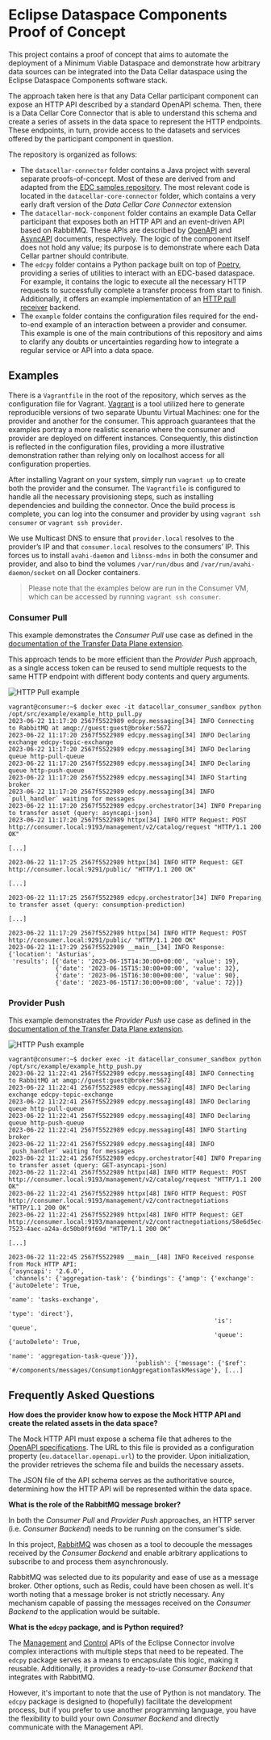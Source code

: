# Eclipse Dataspace Components Proof of Concept

This project contains a proof of concept that aims to automate the deployment of a Minimum Viable Dataspace and demonstrate how arbitrary data sources can be integrated into the Data Cellar dataspace using the Eclipse Dataspace Components software stack.

The approach taken here is that any Data Cellar participant component can expose an HTTP API described by a standard OpenAPI schema. Then, there is a Data Cellar Core Connector that is able to understand this schema and create a series of assets in the data space to represent the HTTP endpoints. These endpoints, in turn, provide access to the datasets and services offered by the participant component in question.

The repository is organized as follows:

* The `datacellar-connector` folder contains a Java project with several separate proofs-of-concept. Most of these are derived from and adapted from the [EDC samples repository](https://github.com/eclipse-edc/Samples). The most relevant code is located in the `datacellar-core-connector` folder, which contains a very early draft version of the _Data Cellar Core Connector_ extension
* The `datacellar-mock-component` folder contains an example Data Cellar participant that exposes both an HTTP API and an event-driven API based on RabbitMQ. These APIs are described by [OpenAPI](https://learn.openapis.org/) and [AsyncAPI](https://www.asyncapi.com/docs) documents, respectively. The logic of the component itself does not hold any value; its purpose is to demonstrate where each Data Cellar partner should contribute.
* The `edcpy` folder contains a Python package built on top of [Poetry](https://python-poetry.org/), providing a series of utilities to interact with an EDC-based dataspace. For example, it contains the logic to execute all the necessary HTTP requests to successfully complete a transfer process from start to finish. Additionally, it offers an example implementation of an [HTTP pull receiver](https://github.com/eclipse-edc/Connector/tree/main/extensions/control-plane/transfer/transfer-data-plane) backend.
* The `example` folder contains the configuration files required for the end-to-end example of an interaction between a provider and consumer. This example is one of the main contributions of this repository and aims to clarify any doubts or uncertainties regarding how to integrate a regular service or API into a data space.

## Examples

There is a `Vagrantfile` in the root of the repository, which serves as the configuration file for Vagrant. [Vagrant](https://www.vagrantup.com/) is a tool utilized here to generate reproducible versions of two separate Ubuntu Virtual Machines: one for the provider and another for the consumer. This approach guarantees that the examples portray a more realistic scenario where the consumer and provider are deployed on different instances. Consequently, this distinction is reflected in the configuration files, providing a more illustrative demonstration rather than relying only on localhost access for all configuration properties.

After installing Vagrant on your system, simply run `vagrant up` to create both the provider and the consumer. The `Vagrantfile` is configured to handle all the necessary provisioning steps, such as installing dependencies and building the connector. Once the build process is complete, you can log into the consumer and provider by using `vagrant ssh consumer` or `vagrant ssh provider`.

We use Multicast DNS to ensure that `provider.local` resolves to the provider’s IP and that `consumer.local` resolves to the consumers’ IP. This forces us to install `avahi-daemon` and `libnss-mdns` in both the consumer and provider, and also to bind the volumes `/var/run/dbus` and `/var/run/avahi-daemon/socket` on all Docker containers.

> Please note that the examples below are run in the Consumer VM, which can be accessed by running `vagrant ssh consumer`.

### Consumer Pull

This example demonstrates the _Consumer Pull_ use case as defined in the [documentation of the Transfer Data Plane extension](https://github.com/eclipse-edc/Connector/tree/main/extensions/control-plane/transfer/transfer-data-plane).

This approach tends to be more efficient than the _Provider Push_ approach, as a single access token can be reused to send multiple requests to the same HTTP endpoint with different body contents and query arguments.


![HTTP Pull example](./diagrams/http-pull-example.png "HTTP Pull example")

```console
vagrant@consumer:~$ docker exec -it datacellar_consumer_sandbox python /opt/src/example/example_http_pull.py
2023-06-22 11:17:20 2567f5522989 edcpy.messaging[34] INFO Connecting to RabbitMQ at amqp://guest:guest@broker:5672
2023-06-22 11:17:20 2567f5522989 edcpy.messaging[34] INFO Declaring exchange edcpy-topic-exchange
2023-06-22 11:17:20 2567f5522989 edcpy.messaging[34] INFO Declaring queue http-pull-queue
2023-06-22 11:17:20 2567f5522989 edcpy.messaging[34] INFO Declaring queue http-push-queue
2023-06-22 11:17:20 2567f5522989 edcpy.messaging[34] INFO Starting broker
2023-06-22 11:17:20 2567f5522989 edcpy.messaging[34] INFO `pull_handler` waiting for messages
2023-06-22 11:17:20 2567f5522989 edcpy.orchestrator[34] INFO Preparing to transfer asset (query: asyncapi-json)
2023-06-22 11:17:20 2567f5522989 httpx[34] INFO HTTP Request: POST http://consumer.local:9193/management/v2/catalog/request "HTTP/1.1 200 OK"

[...]

2023-06-22 11:17:25 2567f5522989 httpx[34] INFO HTTP Request: GET http://consumer.local:9291/public/ "HTTP/1.1 200 OK"

[...]

2023-06-22 11:17:25 2567f5522989 edcpy.orchestrator[34] INFO Preparing to transfer asset (query: consumption-prediction)

[...]

2023-06-22 11:17:29 2567f5522989 httpx[34] INFO HTTP Request: POST http://consumer.local:9291/public/ "HTTP/1.1 200 OK"
2023-06-22 11:17:29 2567f5522989 __main__[34] INFO Response:
{'location': 'Asturias',
 'results': [{'date': '2023-06-15T14:30:00+00:00', 'value': 19},
             {'date': '2023-06-15T15:30:00+00:00', 'value': 32},
             {'date': '2023-06-15T16:30:00+00:00', 'value': 90},
             {'date': '2023-06-15T17:30:00+00:00', 'value': 72}]}
```

### Provider Push

This example demonstrates the _Provider Push_ use case as defined in the [documentation of the Transfer Data Plane extension](https://github.com/eclipse-edc/Connector/tree/main/extensions/control-plane/transfer/transfer-data-plane).

![HTTP Push example](./diagrams/http-push-example.png "HTTP Push example")

```console
vagrant@consumer:~$ docker exec -it datacellar_consumer_sandbox python /opt/src/example/example_http_push.py
2023-06-22 11:22:41 2567f5522989 edcpy.messaging[48] INFO Connecting to RabbitMQ at amqp://guest:guest@broker:5672
2023-06-22 11:22:41 2567f5522989 edcpy.messaging[48] INFO Declaring exchange edcpy-topic-exchange
2023-06-22 11:22:41 2567f5522989 edcpy.messaging[48] INFO Declaring queue http-pull-queue
2023-06-22 11:22:41 2567f5522989 edcpy.messaging[48] INFO Declaring queue http-push-queue
2023-06-22 11:22:41 2567f5522989 edcpy.messaging[48] INFO Starting broker
2023-06-22 11:22:41 2567f5522989 edcpy.messaging[48] INFO `push_handler` waiting for messages
2023-06-22 11:22:41 2567f5522989 edcpy.orchestrator[48] INFO Preparing to transfer asset (query: GET-asyncapi-json)
2023-06-22 11:22:41 2567f5522989 httpx[48] INFO HTTP Request: POST http://consumer.local:9193/management/v2/catalog/request "HTTP/1.1 200 OK"
2023-06-22 11:22:41 2567f5522989 httpx[48] INFO HTTP Request: POST http://consumer.local:9193/management/v2/contractnegotiations "HTTP/1.1 200 OK"
2023-06-22 11:22:41 2567f5522989 httpx[48] INFO HTTP Request: GET http://consumer.local:9193/management/v2/contractnegotiations/58e6d5ec-7523-4aec-a24a-dc50b0f9f69d "HTTP/1.1 200 OK"

[...]

2023-06-22 11:22:45 2567f5522989 __main__[48] INFO Received response from Mock HTTP API:
{'asyncapi': '2.6.0',
 'channels': {'aggregation-task': {'bindings': {'amqp': {'exchange': {'autoDelete': True,
                                                                      'name': 'tasks-exchange',
                                                                      'type': 'direct'},
                                                         'is': 'queue',
                                                         'queue': {'autoDelete': True,
                                                                   'name': 'aggregation-task-queue'}}},
                                   'publish': {'message': {'$ref': '#/components/messages/ConsumptionAggregationTaskMessage'}, [...]
```

## Frequently Asked Questions

**How does the provider know how to expose the Mock HTTP API and create the related assets in the data space?**

The Mock HTTP API must expose a schema file that adheres to the [OpenAPI specifications](https://spec.openapis.org/oas/latest.html). The URL to this file is provided as a configuration property (`eu.datacellar.openapi.url`) to the provider. Upon initialization, the provider retrieves the schema file and builds the necessary assets.

The JSON file of the API schema serves as the authoritative source, determining how the HTTP API will be represented within the data space.

**What is the role of the RabbitMQ message broker?**

In both the _Consumer Pull_ and _Provider Push_ approaches, an HTTP server (i.e. _Consumer Backend_) needs to be running on the consumer's side.

In this project, [RabbitMQ](https://www.rabbitmq.com/) was chosen as a tool to decouple the messages received by the _Consumer Backend_ and enable arbitrary applications to subscribe to and process them asynchronously.

RabbitMQ was selected due to its popularity and ease of use as a message broker. Other options, such as Redis, could have been chosen as well. It's worth noting that a message broker is not strictly necessary. Any mechanism capable of passing the messages received on the _Consumer Backend_ to the application would be suitable.

**What is the `edcpy` package, and is Python required?**

The [Management](https://app.swaggerhub.com/apis/eclipse-edc-bot/management-api/0.1.0-SNAPSHOT) and [Control](https://app.swaggerhub.com/apis/eclipse-edc-bot/control-api/0.1.0-SNAPSHOT) APIs of the Eclipse Connector involve complex interactions with multiple steps that need to be repeated. The `edcpy` package serves as a means to encapsulate this logic, making it reusable. Additionally, it provides a ready-to-use _Consumer Backend_ that integrates with RabbitMQ.

However, it's important to note that the use of Python is not mandatory. The `edcpy` package is designed to (hopefully) facilitate the development process, but if you prefer to use another programming language, you have the flexibility to build your own _Consumer Backend_ and directly communicate with the Management API.